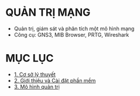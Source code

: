 # QUẢN TRỊ MẠNG 
- Quản trị, giám sát và phân tích một mô hình mạng 
- Công cụ: GNS3, MIB Browser, PRTG, Wireshark
# MỤC LỤC
* [1. Cơ sở lý thuyết]()
* [2. Giới thiệu và Cài đặt phần mềm]()
* [3. Mô hình quản trị]()